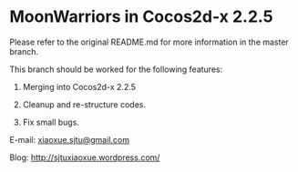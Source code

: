 MoonWarriors in Cocos2d-x 2.2.5
============
Please refer to the original README.md for more information in the master branch.

This branch should be worked for the following features:

1. Merging into Cocos2d-x 2.2.5

2. Cleanup and re-structure codes.

3. Fix small bugs.



E-mail: xiaoxue.sjtu@gmail.com

Blog:   http://sjtuxiaoxue.wordpress.com/
